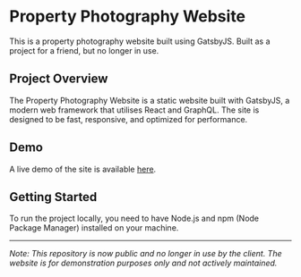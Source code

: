 # Property Photography Website

This is a property photography website built using GatsbyJS. Built as a project for a friend, but no longer in use.

## Project Overview

The Property Photography Website is a static website built with GatsbyJS, a modern web framework that utilises React and GraphQL. The site is designed to be fast, responsive, and optimized for performance. 

## Demo

A live demo of the site is available [here](https://app.netlify.com/sites/phototechnics/overview).

## Getting Started

To run the project locally, you need to have Node.js and npm (Node Package Manager) installed on your machine.

---

*Note: This repository is now public and no longer in use by the client. The website is for demonstration purposes only and not actively maintained.*

